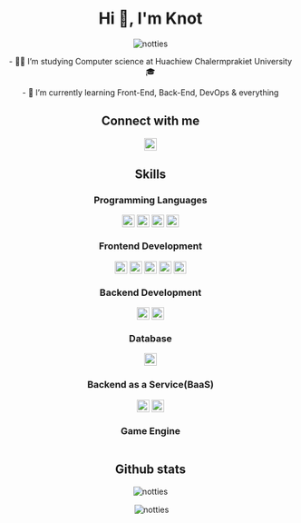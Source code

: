 <h1 align="center">Hi 👋, I'm Knot</h1>

<p align="center"> <img src="https://komarev.com/ghpvc/?username=notties&label=Profile%20views&color=0e75b6&style=flat" alt="notties" /> </p>

<p align="center">- 👨‍🎓 I’m studying Computer science at Huachiew Chalermprakiet University 🎓</p>
<p align="center">- 🌱 I’m currently learning Front-End, Back-End, DevOps & everything</p>


<h2 align="center">Connect with me</h3>
<p align="center">
<a href="https://discord.gg/6CW9uW3J" target="blank"><img align="center" height="22px" src="https://img.shields.io/badge/Discord-7289DA?style=for-the-badge&logo=discord&logoColor=white" alt="Mamypoko666#5799"  /></a>
</p>

<h2 align="center">Skills</h3>

<h3 align="center">Programming Languages</h3>
  
<p align="center"><img align="center" height="22px" src="https://img.shields.io/badge/Java-ED8B00?style=for-the-badge&logo=java&logoColor=white" alt="" />  <img align="center" height="22px" src="https://img.shields.io/badge/JavaScript-F7DF1E?style=for-the-badge&logo=javascript&logoColor=black" alt="" /> <img align="center" height="22px" src="https://img.shields.io/badge/C-00599C?style=for-the-badge&logo=c&logoColor=white" alt="" /> <img align="center" height="22px" src="https://img.shields.io/badge/PHP-777BB4?style=for-the-badge&logo=php&logoColor=white" alt="" /></p>

<h3 align="center">Frontend Development</h3>

<p align="center"><img align="center" height="22px" src="https://img.shields.io/badge/HTML5-E34F26?style=for-the-badge&logo=html5&logoColor=white" alt="" />  <img align="center" height="22px" src="https://img.shields.io/badge/CSS3-1572B6?style=for-the-badge&logo=css3&logoColor=white" alt="" /> <img align="center" height="22px" src="https://img.shields.io/badge/React-20232A?style=for-the-badge&logo=react&logoColor=61DAFB" alt="" /> <img align="center" height="22px" src="https://img.shields.io/badge/Bootstrap-563D7C?style=for-the-badge&logo=bootstrap&logoColor=white" alt="" />  <img align="center" height="22px" src="https://img.shields.io/badge/Figma-F24E1E?style=for-the-badge&logo=figma&logoColor=white" alt="" /></p>

<h3 align="center">Backend Development</h3>

<p align="center"><img align="center" height="22px" src="https://img.shields.io/badge/Node.js-43853D?style=for-the-badge&logo=node.js&logoColor=white" alt="" />  <img align="center" height="22px" src="https://img.shields.io/badge/Express.js-404D59?style=for-the-badge&logo=express" alt="" /> </p>

<h3 align="center">Database</h3>

<p align="center"><img align="center" height="22px" src="https://img.shields.io/badge/MySQL-005C84?style=for-the-badge&logo=mysql&logoColor=white" alt="" /> </p>

<h3 align="center">Backend as a Service(BaaS)</h3>

<p align="center"><img align="center" height="22px" src="https://img.shields.io/badge/-Firebase-orange?style=for-the-badge&logo=firebase" alt="" />  <img align="center" height="22px" src="https://img.shields.io/badge/Heroku-430098?style=for-the-badge&logo=heroku&logoColor=white" alt="" /> </p>

<h3 align="center">Game Engine</h3>

<p align="center"><img align="center" src="https://img.shields.io/badge/Unity-100000?style=for-the-badge&logo=unity&logoColor=white" alt="" /></p>


<h2 align="center">Github stats</h2>


<p align="center"><img align="center" src="https://github-readme-stats.vercel.app/api/top-langs?username=notties&show_icons=true&locale=en&layout=compact" alt="notties" /></p>

<p align="center">&nbsp;<img align="center" src="https://github-readme-stats.vercel.app/api?username=notties&show_icons=true&locale=en" alt="notties" /></p>


